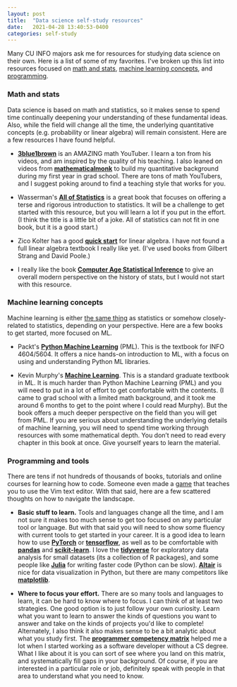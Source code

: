 ```yaml
---
layout: post
title:  "Data science self-study resources"
date:   2021-04-28 13:40:53-0400
categories: self-study 
---
```


Many CU INFO majors ask me for resources for studying data science on their own. Here is a list of some of my favorites. I've broken up this list into resources focused on [math and stats](#math-and-stats), [machine learning concepts](#machine-learning-concepts), and [programming](#programming-and-tools).

### Math and stats

Data science is based on math and statistics, so it makes sense to spend time continually deepening your understanding of these fundamental ideas. Also, while the field will change all the time, the underlying quantitative concepts (e.g. probability or linear algebra) will remain consistent. Here are a few resources I have found helpful.

- **[3blue1brown](https://www.youtube.com/channel/UCYO_jab_esuFRV4b17AJtAw)** is an AMAZING math YouTuber. I learn a ton from his videos, and am inspired by the quality of his teaching. I also leaned on videos from **[mathematicalmonk](https://www.youtube.com/channel/UCcAtD_VYwcYwVbTdvArsm7w)** to build my quantitative background during my first year in grad school. There are tons of math YouTubers, and I suggest poking around to find a teaching style that works for you. 

- Wasserman's **[All of Statistics](http://www.stat.cmu.edu/~larry/all-of-statistics/)** is a great book that focuses on offering a terse and rigorous introduction to statistics. It will be a challenge to get started with this resource, but you will learn a lot if you put in the effort. (I think the title is a little bit of a joke. All of statistics can not fit in one book, but it is a good start.) 

- Zico Kolter has a good **[quick start](https://www.cs.cmu.edu/~zkolter/course/15-884/linalg-review.pdf)** for linear algebra. I have not found a full linear algebra textbook I really like yet. (I've used books from Gilbert Strang and David Poole.)

- I really like the book **[Computer Age Statistical Inference](https://web.stanford.edu/~hastie/CASI/)** to give an overall modern perspective on the history of stats, but I would not start with this resource.

### Machine learning concepts

Machine learning is either [the same thing](https://stats.stackexchange.com/questions/6/the-two-cultures-statistics-vs-machine-learning) as statistics or somehow closely-related to statistics, depending on your perspective. Here are a few books to get started, more focused on ML.

- Packt's **[Python Machine Learning](https://www.packtpub.com/product/python-machine-learning-third-edition/9781789955750)** (PML). This is the textbook for INFO 4604/5604. It offers a nice hands-on introduction to ML, with a focus on using and understanding Python ML libraries.  

- Kevin Murphy's **[Machine Learning](https://probml.github.io/pml-book/book0.html)**. This is a standard graduate textbook in ML. It is much harder than Python Machine Learning (PML) and you will need to put in a lot of effort to get comfortable with the contents. (I came to grad school with a limited math background, and it took me around 6 months to get to the point where I could read Murphy). But the book offers a much deeper perspective on the field than you will get from PML. If you are serious about understanding the underlying details of machine learning, you will need to spend time working through resources with some mathematical depth. You don’t need to read every chapter in this book at once. Give yourself years to learn the material.

### Programming and tools

There are tens if not hundreds of thousands of books, tutorials and online courses for learning how to code. Someone even made a [game](https://vim-adventures.com/) that teaches you to use the Vim text editor. With that said, here are a few scattered thoughts on how to navigate the landscape. 

- **Basic stuff to learn.** Tools and languages change all the time, and I am not sure it makes too much sense to get too focused on any particular tool or language. But with that said you will need to show some fluency with current tools to get started in your career. It is a good idea to learn how to use **[PyTorch](https://pytorch.org/)** or **[tensorflow](https://www.tensorflow.org/)**, as well as to be comfortable with **[pandas](https://pandas.pydata.org/)** and **[scikit-learn](https://scikit-learn.org/stable/)**. I love the **[tidyverse](https://www.tidyverse.org/)** for exploratory data analysis for small datasets (its a collection of R packages), and some people like **[Julia](https://julialang.org/)** for writing faster code (Python can be slow). **[Altair](https://www.altair.com/)** is nice for data visualization in Python, but there are many competitors like **[matplotlib](https://matplotlib.org/)**.

- **Where to focus your effort.** There are so many tools and languages to learn, it can be hard to know where to focus. I can think of at least two strategies. One good option is to just follow your own curiosity. Learn what you want to learn to answer the kinds of questions you want to answer and take on the kinds of projects you'd like to complete! Alternately, I also think it also makes sense to be a bit analytic about what you study first. The **[programmer competency matrix](https://web.archive.org/web/20210417182641/https://sijinjoseph.com/programmer-competency-matrix/)** helped me a lot when I started working as a software developer without a CS degree. What I like about it is you can sort of see where you land on this matrix, and systematically fill gaps in your background. Of course, if you are interested in a particular role or job, definitely speak with people in that area to understand what you need to know.